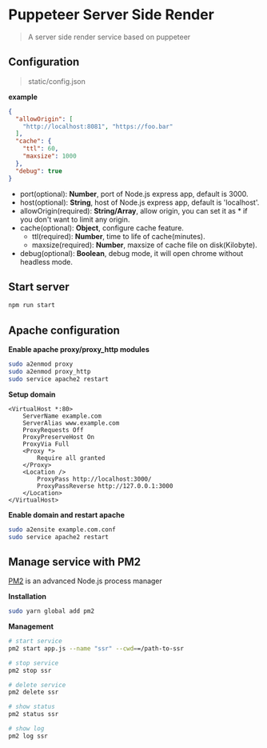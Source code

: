 # Puppeteer Server Side Render

> A server side render service based on puppeteer

## Configuration

> static/config.json

**example**

```json
{
  "allowOrigin": [
    "http://localhost:8081", "https://foo.bar"
  ],
  "cache": {
    "ttl": 60,
    "maxsize": 1000
  },
  "debug": true
}
```

* port(optional): **Number**, port of Node.js express app, default is 3000.
* host(optional): **String**, host of Node.js express app, default is 'localhost'.
* allowOrigin(required): **String/Array**, allow origin, you can set it as * if you don't want to limit any origin.
* cache(optional): **Object**, configure cache feature.
  * ttl(required): **Number**, time to life of cache(minutes).
  * maxsize(required): **Number**, maxsize of cache file on disk(Kilobyte).
* debug(optional): **Boolean**, debug mode, it will open chrome without headless mode. 

## Start server

```bash
npm run start
```

## Apache configuration

**Enable apache proxy/proxy_http modules**

```bash
sudo a2enmod proxy
sudo a2enmod proxy_http
sudo service apache2 restart
```

**Setup domain**

```apacheconfig
<VirtualHost *:80>
    ServerName example.com
    ServerAlias www.example.com
    ProxyRequests Off
    ProxyPreserveHost On
    ProxyVia Full
    <Proxy *>
        Require all granted
    </Proxy>
    <Location />
        ProxyPass http://localhost:3000/
        ProxyPassReverse http://127.0.0.1:3000
    </Location>
</VirtualHost>
```

**Enable domain and restart apache**
```bash
sudo a2ensite example.com.conf
sudo service apache2 restart
```

## Manage service with PM2

[PM2](http://pm2.keymetrics.io) is an advanced Node.js process manager

**Installation**

```bash
sudo yarn global add pm2
```

**Management**

```bash
# start service
pm2 start app.js --name "ssr" --cwd==/path-to-ssr

# stop service
pm2 stop ssr

# delete service
pm2 delete ssr

# show status
pm2 status ssr

# show log
pm2 log ssr
```